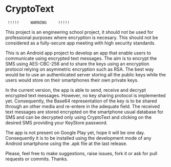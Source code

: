 # CryptoText

     !!!!!     WARNING     !!!!!
   This project is an engineering school project, it should not be used for professional
purposes where encryption is necesary. This should not be considered as a fully-secure app
meeting with high security standards.

   This is an Android app project to develop an app that enable users to communicate using 
encrypted text messages. The aim is to encrypt the SMS using AES-CBC-256 and to share the keys
using an encryption protocol relying on asymmetric encryption such as RSA. The best way would
be to use an authenticated server storing all the public keys while the users would store on
their smartphones their own private keys.

   In the current version, the app is able to send, receive and decrypt encrypted text
messages. However, no key sharing protocol is implemented yet. Consequently, the Base64
representation of the key is to be shared through an other media and re-entere in the adequate
field. The received text messages are stored encrypted on the smartphone usual database for SMS
and can be decrypted only using CryptoText and clicking on the desired SMS providing your
KeyStore password.

   The app is not present on Google Play yet, hope it will be one day. Consequently it is
to be installed using the development mode of any Android smartphone using the .apk file at the
last release.

   Please, feel free to make suggestions, raise issues, fork it or ask for pull
requests or commits.
	Thanks.
